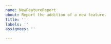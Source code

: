 ```yaml
---
name: NewFeatureReport
about: Report the addition of a new feature.
title: ''
labels: ''
assignees: ''

---
```



